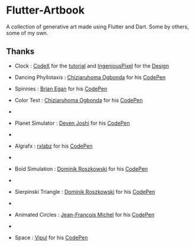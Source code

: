 # Flutter-Artbook

A collection of generative art made using Flutter and Dart. Some by others, some of my own.

## Thanks

- Clock : [CodeX](https://www.youtube.com/watch?v=HyAeZKWWuxA) for the [tutorial](https://www.youtube.com/watch?v=HyAeZKWWuxA) and [IngeniousPixel](https://dribbble.com/ingeniouspixel) for the [Design](https://dribbble.com/shots/6738814-Clock-App-UI-screens)

- Dancing Phyllotaxis : [Chiziaruhoma Ogbonda](https://codepen.io/chiziaruhoma-ogbonda) for his [CodePen](https://codepen.io/chiziaruhoma-ogbonda/pen/NWxPyeo)

- Spinnies : [Brian Egan](https://codepen.io/phillywiggin) for his [CodePen](https://codepen.io/phillywiggins/pen/gOaPNPY)

- Color Test : [Chiziaruhoma Ogbonda](https://codepen.io/chiziaruhoma-ogbonda) for his [CodePen](https://codepen.io/chiziaruhoma-ogbonda/pen/oNjObRm)
- 
- Planet Simulator : [Deven Joshi](https://codepen.io/Deven-Joshi) for his [CodePen](https://codepen.io/Deven-Joshi/pen/XWmyRYK)
- 
- Algrafx : [rxlabz](https://codepen.io/rx-labz) for his [CodePen](https://codepen.io/rx-labz/pen/WNQoNem)
- 
- Boid Simulation : [Dominik Roszkowski](https://codepen.io/orestesgaolin) for his [CodePen](https://codepen.io/orestesgaolin/pen/VwvWaoo)
- 
- Sierpinski Triangle : [Dominik Roszkowski](https://codepen.io/orestesgaolin) for his [CodePen](https://codepen.io/orestesgaolin/pen/GRpMyOm)
- 
- Animated Circles : [Jean-François Michel](https://codepen.io/jfmichel) for his [CodePen](https://codepen.io/jfmichel/pen/vYLBxNK)
- 
- Space : [Vipul](https://codepen.io/vipul_kerai/) for his [CodePen](https://codepen.io/vipul_kerai/pen/XWXavBa)

